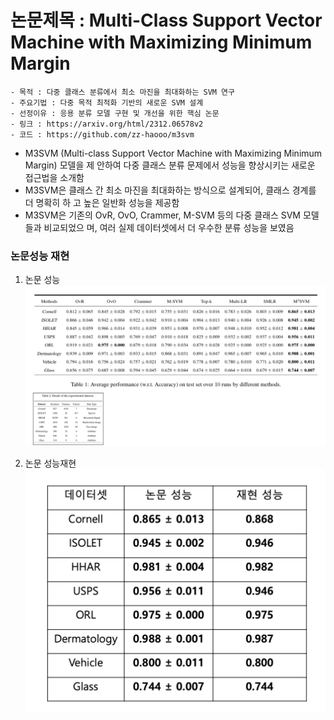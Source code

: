 # 논문제목 : Multi-Class Support Vector Machine with Maximizing Minimum Margin
    - 목적 : 다중 클래스 분류에서 최소 마진을 최대화하는 SVM 연구
    - 주요기법 : 다중 목적 최적화 기반의 새로운 SVM 설계
    - 선정이유 : 응용 분류 모델 구현 및 개선을 위한 핵심 논문
    - 링크 : https://arxiv.org/html/2312.06578v2
    - 코드 : https://github.com/zz-haooo/m3svm


- M3SVM (Multi-class Support Vector Machine with Maximizing Minimum Margin) 모델을 제
안하여 다중 클래스 분류 문제에서 성능을 향상시키는 새로운 접근법을 소개함
- M3SVM은 클래스 간 최소 마진을 최대화하는 방식으로 설계되어, 클래스 경계를 더 명확히 하
고 높은 일반화 성능을 제공함
- M3SVM은 기존의 OvR, OvO, Crammer, M-SVM 등의 다중 클래스 SVM 모델들과 비교되었으
며, 여러 실제 데이터셋에서 더 우수한 분류 성능을 보였음

### 논문성능 재현
1. 논문 성능
![alt text](image.png)

2. 논문 성능재현
![alt text](image-1.png)